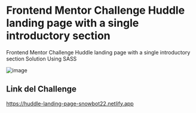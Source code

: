 # Frontend Mentor Challenge Huddle landing page with a single introductory section

Frontend Mentor Challenge Huddle landing page with a single introductory section Solution Using SASS

![image](https://user-images.githubusercontent.com/102496789/217914151-8bb89f3d-3b6b-43ca-8d41-463c15eb7e96.png)

## Link del Challenge
https://huddle-landing-page-snowbot22.netlify.app
